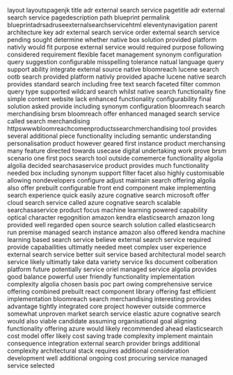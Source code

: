 layout layoutspagenjk title adr external search service pagetitle adr external search service pagedescription path blueprint permalink blueprintadrsadruseexternalsearchservicehtml eleventynavigation parent architecture key adr external search service order external search service pending sought determine whether native box solution provided platform nativly would fit purpose external service would required purpose following considered requirement flexible facet management synonym configuration query suggestion configurable misspelling tolerance natual language query support ability integrate external source native bloomreach lucene search ootb search provided platform nativly provided apache lucene native search provides standard search including free text search faceted filter common query type supported wildcard search whilst native search functionality fine simple content website lack enhanced functionality configurability final solution asked provide including synonym configuration bloomreach search merchandising brsm bloomreach offer enhanced managed search service called search merchandising httpswwwbloomreachcomenproductssearchmerchandising tool provides several additional piece functionality including semantic understanding personalisation product however geared first instance product merchansing many feature directed towards usecase digital undertaking work prove brsm scenario one first pocs search tool outside comemerce functionality algolia algolia decided searchasaservice product provides much functionality needed box including synonym support filter facet also highly customisable allowing nondevelopers configure adjust maintain search offering algolia also offer prebuilt configurable front end component make implementing search experience quick easily azure cognative search microsoft offer cloud search service called azure cognative search scalable searchasaservice product focus machine learning powered capability optical character regognition amazon kendra elasticsearch amazon long provided well regarded open source search solution called elasticsearch run premise managed search instance amazon also offered kendra machine learning based search service believe external search service required provide capabailities ultimatly needed meet complex user experience external search service better suit service based architectural model search service likely ultimatly take data variety service lks document colberation platform future potentially service oriel managed service algolia provides good balance powerful user friendly functionality implementation complexity algolia chosen basis poc part owing comprehensive service offering combined prebuilt react component library offering fast efficient implementation bloomreach search merchandising interesting provides advantage tightly integrated core project however outside commerce somewhat unproven market search service elastic azure cognative search would also viable candidate assuming organisational goal aligning functionality offering azure would likely recommended ahead elasticsearch cost model offer likely cost saving trade complexity implement maintain consequence integration external search provider brings additional complexity architectural stack requires additional consideration development well additional ongoing cost procuring service managed service selected